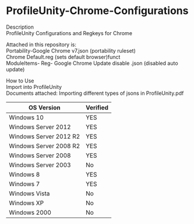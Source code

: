 # ProfileUnity-Chrome-Configurations

Description <br>
ProfileUnity Configurations and Regkeys for Chrome<br>

Attached in this repository is:<br>
Portability-Google Chrome v7.json (portability ruleset)<br>
Chrome Default.reg (sets default browser)funct<br>
ModuleItems- Reg- Google Chrome Update disable .json (disabled auto update)<br>

How to Use<br>
Import into ProfileUnity<br>
Documents attached: Importing different types of jsons in ProfileUnity.pdf<br>


| OS Version  | Verified |
| ------------- | ------------- |
|Windows 10 | YES |
|Windows Server 2012 | YES |
|Windows Server 2012 R2 | YES |
|Windows Server 2008 R2 | YES |
|Windows Server 2008 | YES |
|Windows Server 2003 | No |
|Windows 8 | YES |
|Windows 7 | YES |
|Windows Vista | No |
|Windows XP | No |
|Windows 2000 | No |
